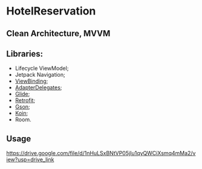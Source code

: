 # HotelReservation
## Clean Architecture, MVVM
## Libraries:
- Lifecycle ViewModel;
- Jetpack Navigation;
- [ViewBinding](https://github.com/androidbroadcast/ViewBindingPropertyDelegate);
- [AdapterDelegates](https://github.com/sockeqwe/AdapterDelegates);
- [Glide](https://github.com/bumptech/glide);
- [Retrofit](https://github.com/square/retrofit);
- [Gson](https://github.com/google/gson);
- [Koin](https://github.com/InsertKoinIO/koin);
- Room.
## Usage
https://drive.google.com/file/d/1nHuLSxBNtVP05jIu1qyQWCiXsmq4mMa2/view?usp=drive_link
